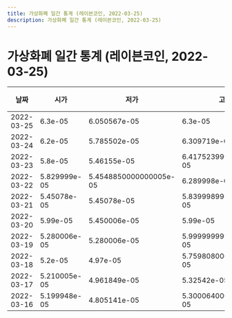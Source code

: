 ```yaml
---
title: 가상화폐 일간 통계 (레이븐코인, 2022-03-25)
description: 가상화폐 일간 통계 (레이븐코인, 2022-03-25)
---
```


가상화폐 일간 통계 (레이븐코인, 2022-03-25)
===

|날짜|시가|저가|고가|종가|비고|
|--|--|--|--|--|--|
|2022-03-25|6.3e-05|6.050567e-05|6.3e-05|6.050684e-05|    |
|2022-03-24|6.2e-05|5.785502e-05|6.309719e-05|6.3e-05|    |
|2022-03-23|5.8e-05|5.46155e-05|6.417523999999999e-05|6.2e-05|    |
|2022-03-22|5.829999e-05|5.4548850000000005e-05|6.289998e-05|6.289995e-05|    |
|2022-03-21|5.45078e-05|5.45078e-05|5.8399989999999996e-05|5.8399989999999996e-05|    |
|2022-03-20|5.99e-05|5.450006e-05|5.99e-05|5.450006e-05|    |
|2022-03-19|5.280006e-05|5.280006e-05|5.9999999999999995e-05|5.99e-05|    |
|2022-03-18|5.2e-05|4.97e-05|5.7598080000000005e-05|5.3e-05|    |
|2022-03-17|5.210005e-05|4.961849e-05|5.32542e-05|5.21e-05|    |
|2022-03-16|5.199948e-05|4.805141e-05|5.3000640000000005e-05|5.3e-05|    |
